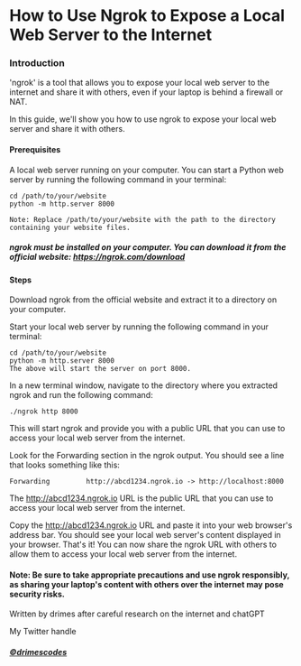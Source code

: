 # How to Use Ngrok to Expose a Local Web Server to the Internet

### Introduction
'ngrok' is a tool that allows you to expose your local web server to the internet and share it with others, even if your laptop is behind a firewall or NAT.

In this guide, we'll show you how to use ngrok to expose your local web server and share it with others.

#### Prerequisites
A local web server running on your computer. You can start a Python web server by running the following command in your terminal:
```
cd /path/to/your/website
python -m http.server 8000

Note: Replace /path/to/your/website with the path to the directory containing your website files.
```
##### ngrok must be installed on your computer. You can download it from the official website: https://ngrok.com/download



#### Steps
Download ngrok from the official website and extract it to a directory on your computer.

Start your local web server by running the following command in your terminal:

```
cd /path/to/your/website
python -m http.server 8000
The above will start the server on port 8000.
```
In a new terminal window, navigate to the directory where you extracted ngrok and run the following command:

```./ngrok http 8000```

This will start ngrok and provide you with a public URL that you can use to access your local web server from the internet.

Look for the Forwarding section in the ngrok output. You should see a line that looks something like this:
```
Forwarding         http://abcd1234.ngrok.io -> http://localhost:8000
```
The http://abcd1234.ngrok.io URL is the public URL that you can use to access your local web server from the internet.

Copy the http://abcd1234.ngrok.io URL and paste it into your web browser's address bar. You should see your local web server's content displayed in your browser.
That's it! You can now share the ngrok URL with others to allow them to access your local web server from the internet.

#### Note: Be sure to take appropriate precautions and use ngrok responsibly, as sharing your laptop's content with others over the internet may pose security risks.

Written by drimes after careful research on the internet and chatGPT


My Twitter handle
##### [©drimescodes](https://twitter.com/drimesbot)
